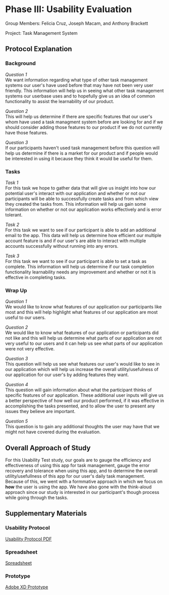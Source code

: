# Phase III: Usability Evaluation

Group Members: Felicia Cruz, Joseph Macam, and Anthony Brackett

Project: Task Management System

## Protocol Explanation

### Background

*Question 1* <br/>
We want information regarding what type of other task management systems our user's have used before that may have not been very user friendly. This information will help us in seeing what other task management systems our userbase uses and to hopefully give us an idea of common functionality to assist the learnability of our product.

*Question 2* <br/>
This will help us determine if there are specific features that our user's whom have used a task managment system before are looking for and if we should consider adding those features to our product if we do not currently have those features.

*Question 3* <br/>
If our participants haven't used task management before this question will help us determine if there is a market for our product and if people would be interested in using it because they think it would be useful for them.


### Tasks

*Task 1* <br/>
For this task we hope to gather data that will give us insight into how our potential user's interact with our application and whether or not our participants will be able to successfully create tasks and from which view they created the tasks from. This information will help us gain some information on whether or not our application works effectively and is error tolerant.

*Task 2* <br/>
For this task we want to see if our participant is able to add an additional email to the app. This data will help us determine how efficient our multiple account feature is and if our user's are able to interact with multiple accounts successfully without running into any errors. 

*Task 3* <br/>
For this task we want to see if our participant is able to set a task as complete. This information will help us determine if our task completion functionality learnability needs any improvement and whether or not it is effective in completing tasks.

### Wrap Up

*Question 1* <br/>
We would like to know what features of our application our participants like most and this will help highlight what features of our application are most useful to our users. 

*Question 2* <br/>
We would like to know what features of our application or participants did not like and this will help us determine what parts of our application are not very useful to our users and it can help us see what parts of our application were not very effective.

*Question 3* <br/>
This question will help us see what features our user's would like to see in our application which will help us increase the overall utility/usefulness of our application for our user's by adding features they want.

*Question 4* <br/>
This question will gain information about what the participant thinks of specific features of our application. These additional user inputs will give us a better perspective of how well our product performed, if it was effective in accomplishing the tasks presented, and to allow the user to present any issues they believe are important.

*Question 5* <br/>
This question is to gain any additional thoughts the user may have that we might not have covered during the evaluation.

## Overall Approach of Study
For this Usability Test study, our goals are to gauge the efficiency and effectiveness of using this app for task management, gauge the error recovery and tolerance when using this app, and to determine the overall utility/usefullness of this app for our user's daily task management. Because of this, we went with a formmative approach in which we focus on **how** the user is using the app. We have also gone with the think-aloud approach since our study is interested in our participant's though process while going through the tasks.

## Supplementary Materials

### Usability Protocol
[Usability Protocol PDF](<./Usability Test Protocol_ Task Masters.pdf>)

### Spreadsheet
[Spreadsheet](<./Task Masters Usability Test - Data.xlsx>)

### Prototype
[Adobe XD Prototype](https://xd.adobe.com/view/1db9ead2-34be-4b91-ba7c-0afac8078824-48ea/?fullscreen&hints=off)



